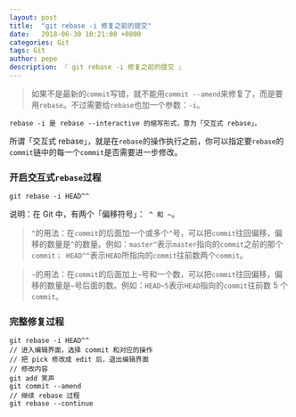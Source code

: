 ```yaml
---
layout: post
title:  "git rebase -i 修复之前的提交"
date:   2018-06-30 10:21:00 +0800
categories: Git
tags: Git
author: pepe
description: 『 git rebase -i 修复之前的提交 』
---
```


> 如果不是最新的`commit`写错，就不能用`commit --amend`来修复了，而是要用`rebase`。不过需要给`rebase`也加一个参数：`-i`。

```
rebase -i 是 rebase --interactive 的缩写形式，意为「交互式 rebase」。
```

所谓「交互式 rebase」，就是在`rebase`的操作执行之前，你可以指定要`rebase`的`commit`链中的每一个`commit`是否需要进一步修改。

### **开启交互式`rebase`过程**
```
git rebase -i HEAD^^
```

说明：在 Git 中，有两个「偏移符号」：` ^ 和 ~`。 

> `^`的用法：在`commit`的后面加一个或多个`^`号，可以把`commit`往回偏移，偏移的数量是`^`的数量。例如：`master^`表示`master`指向的`commit`之前的那个`commit； HEAD^^`表示`HEAD`所指向的`commit`往前数两个`commit`。

> `~`的用法：在`commit`的后面加上`~`号和一个数，可以把`commit`往回偏移，偏移的数量是`~`号后面的数。例如：`HEAD~5`表示`HEAD`指向的`commit`往前数 5 个`commit`。

### **完整修复过程**
```
git rebase -i HEAD^^
// 进入编辑界面，选择 commit 和对应的操作
// 把 pick 修改成 edit 后，退出编辑界面
// 修改内容
git add 笑声
git commit --amend
// 继续 rebase 过程
git rebase --continue
```












